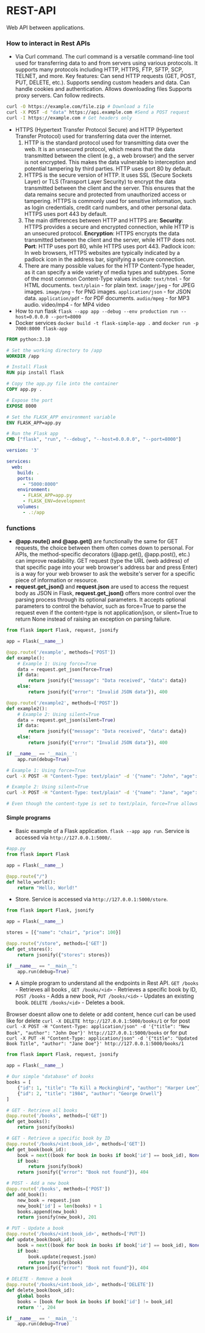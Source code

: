 # REST-API 

Web API between applications. 

### How to interact in Rest APIs
* Via Curl command. The curl command is a versatile command-line tool used for transferring data to and from servers using various protocols.  It supports many protocols including HTTP, HTTPS, FTP, SFTP, SCP, TELNET, and more. Key features: Can send HTTP requests (GET, POST, PUT, DELETE, etc.). Supports sending custom headers and data. Can handle cookies and authentication. Allows downloading files Supports proxy servers. Can follow redirects.
```bash
curl -O https://example.com/file.zip # Download a file
curl -X POST -d "data" https://api.example.com #Send a POST request
curl -I https://example.com # Get headers only
```
* HTTPS (Hypertext Transfer Protocol Secure) and HTTP (Hypertext Transfer Protocol) used for transferring data over the internet.
  1.  HTTP is the standard protocol used for transmitting data over the web. It is an unsecured protocol, which means that the data transmitted between the client (e.g., a web browser) and the server is not encrypted. This makes the data vulnerable to interception and potential tampering by third parties. HTTP uses port 80 by default. 
  2.   HTTPS is the secure version of HTTP. It uses SSL (Secure Sockets Layer) or TLS (Transport Layer Security) to encrypt the data transmitted between the client and the server. This ensures that the data remains secure and protected from unauthorized access or tampering. HTTPS is commonly used for sensitive information, such as login credentials, credit card numbers, and other personal data. HTTPS uses port 443 by default.
  3. The main differences between HTTP and HTTPS are: **Security**: HTTPS provides a secure and encrypted connection, while HTTP is an unsecured protocol. **Encryption**: HTTPS encrypts the data transmitted between the client and the server, while HTTP does not. **Port**: HTTP uses port 80, while HTTPS uses port 443. Padlock icon: In web browsers, HTTPS websites are typically indicated by a padlock icon in the address bar, signifying a secure connection.
  4. There are many possible values for the HTTP Content-Type header, as it can specify a wide variety of media types and subtypes. Some of the most common Content-Type values include: `text/html` - for HTML documents. `text/plain` - for plain text. `image/jpeg` - for JPEG images. `image/png` - for PNG images. `application/json` - for JSON data. `application/pdf` - for PDF documents. `audio/mpeg` - for MP3 audio. video/mp4 - for MP4 video
*  How to run flask `flask --app app --debug --env production run --host=0.0.0.0 --port=8000`
*  Docker services `docker build -t flask-simple-app .` and `docker run -p 7000:8000 flask-app`
```Dockerfile
FROM python:3.10

# Set the working directory to /app
WORKDIR /app

# Install Flask
RUN pip install flask

# Copy the app.py file into the container
COPY app.py .

# Expose the port
EXPOSE 8000

# Set the FLASK_APP environment variable
ENV FLASK_APP=app.py

# Run the Flask app
CMD ["flask", "run", "--debug", "--host=0.0.0.0", "--port=8000"]
```
```yaml
version: '3'

services:
  web:
    build: .
    ports:
      - "5000:8000"
    environment:
      - FLASK_APP=app.py
      - FLASK_ENV=development
    volumes:
      - .:/app
```





### functions
* **@app.route() and @app.get()** are functionally the same for GET requests, the choice between them often comes down to personal. For APIs, the method-specific decorators (@app.get(), @app.post(), etc.) can improve readability. GET request (type the URL (web address) of that specific page into your web browser's address bar and press Enter) is a way for your web browser to ask the website's server for a specific piece of information or resource.
* **request.get_json()**  and **request.json** are used to access the request body as JSON in Flask, **request.get_json()** offers more control over the parsing process through its optional parameters. It accepts optional parameters to control the behavior, such as force=True to parse the request even if the content-type is not application/json, or silent=True to return None instead of raising an exception on parsing failure.
```python
from flask import Flask, request, jsonify

app = Flask(__name__)

@app.route('/example', methods=['POST'])
def example():
    # Example 1: Using force=True
    data = request.get_json(force=True)
    if data:
        return jsonify({"message": "Data received", "data": data})
    else:
        return jsonify({"error": "Invalid JSON data"}), 400

@app.route('/example2', methods=['POST'])
def example2():
    # Example 2: Using silent=True
    data = request.get_json(silent=True)
    if data:
        return jsonify({"message": "Data received", "data": data})
    else:
        return jsonify({"error": "Invalid JSON data"}), 400

if __name__ == '__main__':
    app.run(debug=True)
```
```bash
# Example 1: Using force=True
curl -X POST -H "Content-Type: text/plain" -d '{"name": "John", "age": 30}' http://localhost:5000/example

# Example 2: Using silent=True
curl -X POST -H "Content-Type: text/plain" -d '{"name": "Jane", "age": 25}' http://localhost:5000/example2

# Even though the content-type is set to text/plain, force=True allows Flask to parse the request body as JSON. In the second example, silent=True prevents Flask from raising an exception if the parsing fails
```


#### Simple programs
* Basic example of a Flask application. `flask --app app run`. Service is accessed via `http://127.0.0.1:5000/`.
```python
#app.py
from flask import Flask

app = Flask(__name__)

@app.route("/")
def hello_world():
    return "Hello, World!"
```
* Store. Service is accessed via `http://127.0.0.1:5000/store`. 
```python
from flask import Flask, jsonify

app = Flask(__name__)

stores = [{"name": "chair", "price": 100}]

@app.route("/store", methods=['GET'])
def get_stores():
    return jsonify({"stores": stores})

if __name__ == "__main__":
    app.run(debug=True)
``` 
* A simple program to understand all the endpoints in Rest API. `GET /books` - Retrieves all books , `GET /books/<id>` - Retrieves a specific book by ID, `POST /books` - Adds a new book, `PUT /books/<id>` - Updates an existing book. `DELETE /books/<id>` - Deletes a book.

Browser doesnt allow one to delete or add content, hence curl can be used like for delete `curl -X DELETE http://127.0.0.1:5000/books/1` or for post `curl -X POST -H "Content-Type: application/json" -d '{"title": "New Book", "author": "John Doe"}' http://127.0.0.1:5000/books` or for put `curl -X PUT -H "Content-Type: application/json" -d '{"title": "Updated Book Title", "author": "Jane Doe"}' http://127.0.0.1:5000/books/1`
```python
from flask import Flask, request, jsonify

app = Flask(__name__)

# Our simple "database" of books
books = [
    {"id": 1, "title": "To Kill a Mockingbird", "author": "Harper Lee"},
    {"id": 2, "title": "1984", "author": "George Orwell"}
]

# GET - Retrieve all books
@app.route('/books', methods=['GET'])
def get_books():
    return jsonify(books)

# GET - Retrieve a specific book by ID
@app.route('/books/<int:book_id>', methods=['GET'])
def get_book(book_id):
    book = next((book for book in books if book['id'] == book_id), None)
    if book:
        return jsonify(book)
    return jsonify({"error": "Book not found"}), 404

# POST - Add a new book
@app.route('/books', methods=['POST'])
def add_book():
    new_book = request.json
    new_book['id'] = len(books) + 1
    books.append(new_book)
    return jsonify(new_book), 201

# PUT - Update a book
@app.route('/books/<int:book_id>', methods=['PUT'])
def update_book(book_id):
    book = next((book for book in books if book['id'] == book_id), None)
    if book:
        book.update(request.json)
        return jsonify(book)
    return jsonify({"error": "Book not found"}), 404

# DELETE - Remove a book
@app.route('/books/<int:book_id>', methods=['DELETE'])
def delete_book(book_id):
    global books
    books = [book for book in books if book['id'] != book_id]
    return '', 204

if __name__ == '__main__':
    app.run(debug=True)
```


